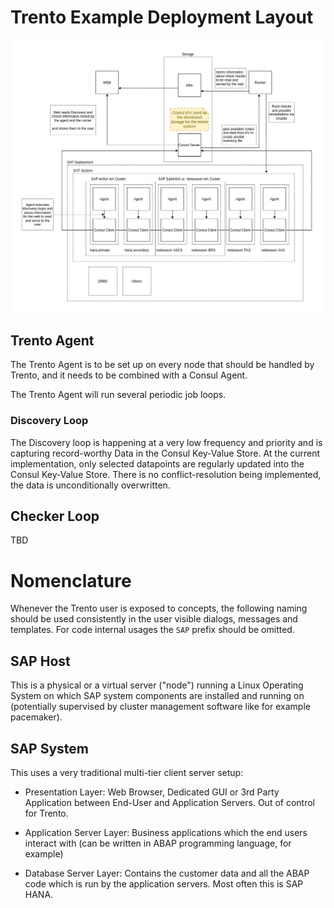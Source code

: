 # Trento Example Deployment Layout

![Trento Architecture](trento-architecture.png)

## Trento Agent

The Trento Agent is to be set up on every node that should be handled by Trento,
and it needs to be combined with a Consul Agent. 

The Trento Agent will run several periodic job loops. 

### Discovery Loop

The Discovery loop is happening at a very low frequency and priority and is capturing record-worthy
Data in the Consul Key-Value Store. At the current implementation, only selected datapoints are
regularly updated into the Consul Key-Value Store. There is no conflict-resolution being implemented,
the data is unconditionally overwritten.

## Checker Loop

TBD


# Nomenclature

Whenever the Trento user is exposed to concepts, the following naming should
be used consistently in the user visible dialogs, messages and templates. For
code internal usages the `SAP` prefix should be omitted.

## SAP Host

This is a physical or a virtual server ("node") running a Linux Operating System on which SAP system components are installed and running on (potentially supervised
by cluster management software like for example pacemaker).

## SAP System

This uses a very traditional multi-tier client server setup:

* Presentation Layer: Web Browser, Dedicated GUI or 3rd Party Application between End-User and Application Servers. Out of control for Trento.

* Application Server Layer: Business applications which the end users interact with (can be written in ABAP programming language, for example)

* Database Server Layer: Contains the customer data and all the ABAP code which is run by the application servers. Most often this is SAP HANA.
